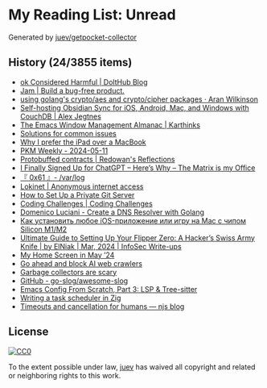 # My Reading List: Unread

Generated by [juev/getpocket-collector](https://github.com/juev/getpocket-collector)

## History (24/3855 items)

- [ok Considered Harmful | DoltHub Blog](https://www.dolthub.com/blog/2024-05-10-ok-considered-harmful/)
- [Jam | Build a bug-free product.](https://jam.dev)
- [using golang's crypto/aes and crypto/cipher packages · Aran Wilkinson](https://aran.dev/posts/using-golang-crypto-aes-and-crypto-cipher-packages/)
- [Self-hosting Obsidian Sync for iOS, Android, Mac, and Windows with CouchDB | Alex Jegtnes](https://jegtnes.com/blog/self-hosting-obsidian-sync-for-ios-android-mac-and-windows-with-couchdb/)
- [The Emacs Window Management Almanac | Karthinks](https://karthinks.com/software/emacs-window-management-almanac/)
- [Solutions for common issues](https://reddit.com/r/uBlockOrigin/wiki/solutions#wiki_google_login_dialogs_on_various_pages)
- [Why I prefer the iPad over a MacBook](https://arslan.io/2024/05/11/why-i-prefer-the-ipad-over-a-macbook/)
- [PKM Weekly - 2024-05-11](https://pkmweekly.substack.com/p/pkm-weekly-2024-05-11)
- [Protobuffed contracts | Redowan's Reflections](https://rednafi.com/misc/protobuffed_contracts/)
- [I Finally Signed Up for ChatGPT – Here’s Why – The Matrix is my Office](https://liverickson.com/blog/?p=437)
- [『 0x61 』- /var/log](https://x61.ar/log/2024/05/06052024135732-openbsd_desktop.html)
- [Lokinet | Anonymous internet access](https://lokinet.org)
- [How to Set Up a Private Git Server](https://www.howtogeek.com/devops/how-to-set-up-a-private-git-server/)
- [Coding Challenges | Coding Challenges](https://codingchallenges.fyi)
- [Domenico Luciani - Create a DNS Resolver with Golang](https://domenicoluciani.com/2024/05/07/create-dns-resolver.html)
- [Как установить любое iOS-приложение или игру на Mac с чипом Silicon M1/M2](https://iguides.ru/main/other/kak_ustanovit_lyuboe_ios_prilozhenie_ili_igru_na_mac_s_chipom_silicon_m1_m2)
- [Ultimate Guide to Setting Up Your Flipper Zero: A Hacker’s Swiss Army Knife | by ElNiak | Mar, 2024 | InfoSec Write-ups](https://infosecwriteups.com/ultimate-guide-to-setting-up-your-flipper-zero-a-hackers-swiss-army-knife-f8f06488ac10)
- [My Home Screen in May ’24](https://arne.me/home-screens/2024-05)
- [Go ahead and block AI web crawlers](https://coryd.dev/posts/2024/go-ahead-and-block-ai-web-crawlers/)
- [Garbage collectors are scary](https://enyo.de/fw/notes/garbage-collectors-are-scary.html)
- [GitHub - go-slog/awesome-slog](https://github.com/go-slog/awesome-slog)
- [Emacs Config From Scratch, Part 3: LSP & Tree-sitter](https://arne.me/blog/emacs-config-from-scratch-part-three)
- [Writing a task scheduler in Zig](https://www.openmymind.net/Writing-a-Task-Scheduler-in-Zig/)
- [Timeouts and cancellation for humans — njs blog](https://vorpus.org/blog/timeouts-and-cancellation-for-humans/)

## License

[![CC0](https://mirrors.creativecommons.org/presskit/buttons/88x31/svg/cc-zero.svg)](https://creativecommons.org/publicdomain/zero/1.0/)

To the extent possible under law, [juev](https://github.com/juev) has waived all copyright and related or neighboring rights to this work.
